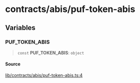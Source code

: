 # contracts/abis/puf-token-abis

## Variables

### PUF\_TOKEN\_ABIS

> `const` **PUF\_TOKEN\_ABIS**: `object`

#### Source

[lib/contracts/abis/puf-token-abis.ts:4](https://github.com/PufferFinance/puffer-sdk/blob/f94047cccf0b8bbd9162171a06fc9e32df6ed317/lib/contracts/abis/puf-token-abis.ts#L4)
